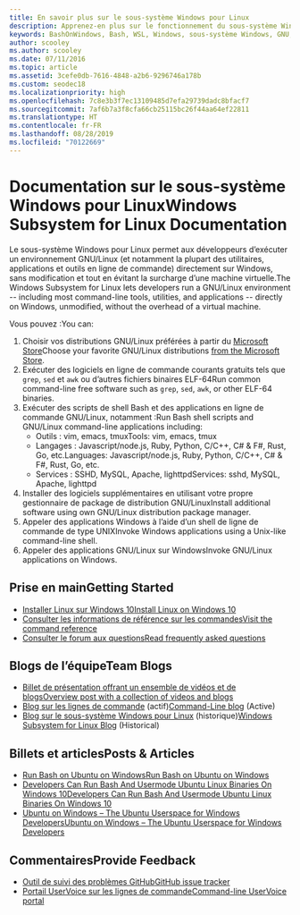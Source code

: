 ```yaml
---
title: En savoir plus sur le sous-système Windows pour Linux
description: Apprenez-en plus sur le fonctionnement du sous-système Windows pour Linux.
keywords: BashOnWindows, Bash, WSL, Windows, sous-système Windows, GNU, Linux
author: scooley
ms.author: scooley
ms.date: 07/11/2016
ms.topic: article
ms.assetid: 3cefe0db-7616-4848-a2b6-9296746a178b
ms.custom: seodec18
ms.localizationpriority: high
ms.openlocfilehash: 7c8e3b3f7ec13109485d7efa29739dadc8bfacf7
ms.sourcegitcommit: 7af6b7a3f8cfa66cb25115bc26f44aa64ef22811
ms.translationtype: HT
ms.contentlocale: fr-FR
ms.lasthandoff: 08/28/2019
ms.locfileid: "70122669"
---
```

# <a name="windows-subsystem-for-linux-documentation"></a><span data-ttu-id="e7678-104">Documentation sur le sous-système Windows pour Linux</span><span class="sxs-lookup"><span data-stu-id="e7678-104">Windows Subsystem for Linux Documentation</span></span>

<span data-ttu-id="e7678-105">Le sous-système Windows pour Linux permet aux développeurs d’exécuter un environnement GNU/Linux (et notamment la plupart des utilitaires, applications et outils en ligne de commande) directement sur Windows, sans modification et tout en évitant la surcharge d’une machine virtuelle.</span><span class="sxs-lookup"><span data-stu-id="e7678-105">The Windows Subsystem for Linux lets developers run a GNU/Linux environment -- including most command-line tools, utilities, and applications -- directly on Windows, unmodified, without the overhead of a virtual machine.</span></span>  

<span data-ttu-id="e7678-106">Vous pouvez :</span><span class="sxs-lookup"><span data-stu-id="e7678-106">You can:</span></span>

1. <span data-ttu-id="e7678-107">Choisir vos distributions GNU/Linux préférées à partir du [Microsoft Store](https://aka.ms/wslstore)</span><span class="sxs-lookup"><span data-stu-id="e7678-107">Choose your favorite GNU/Linux distributions [from the Microsoft Store](https://aka.ms/wslstore).</span></span>
1. <span data-ttu-id="e7678-108">Exécuter des logiciels en ligne de commande courants gratuits tels que `grep`, `sed` et `awk` ou d’autres fichiers binaires ELF-64</span><span class="sxs-lookup"><span data-stu-id="e7678-108">Run common command-line free software such as `grep`, `sed`, `awk`, or other ELF-64 binaries.</span></span> 
1. <span data-ttu-id="e7678-109">Exécuter des scripts de shell Bash et des applications en ligne de commande GNU/Linux, notamment :</span><span class="sxs-lookup"><span data-stu-id="e7678-109">Run Bash shell scripts and GNU/Linux command-line applications including:</span></span>  
    * <span data-ttu-id="e7678-110">Outils : vim, emacs, tmux</span><span class="sxs-lookup"><span data-stu-id="e7678-110">Tools: vim, emacs, tmux</span></span>
    * <span data-ttu-id="e7678-111">Langages : Javascript/node.js, Ruby, Python, C/C++, C# & F#, Rust, Go, etc.</span><span class="sxs-lookup"><span data-stu-id="e7678-111">Languages: Javascript/node.js, Ruby, Python, C/C++, C# & F#, Rust, Go, etc.</span></span>
    * <span data-ttu-id="e7678-112">Services : SSHD, MySQL, Apache, lighttpd</span><span class="sxs-lookup"><span data-stu-id="e7678-112">Services: sshd, MySQL, Apache, lighttpd</span></span>
1. <span data-ttu-id="e7678-113">Installer des logiciels supplémentaires en utilisant votre propre gestionnaire de package de distribution GNU/Linux</span><span class="sxs-lookup"><span data-stu-id="e7678-113">Install additional software using own GNU/Linux distribution package manager.</span></span>
1. <span data-ttu-id="e7678-114">Appeler des applications Windows à l’aide d’un shell de ligne de commande de type UNIX</span><span class="sxs-lookup"><span data-stu-id="e7678-114">Invoke Windows applications using a Unix-like command-line shell.</span></span>
1. <span data-ttu-id="e7678-115">Appeler des applications GNU/Linux sur Windows</span><span class="sxs-lookup"><span data-stu-id="e7678-115">Invoke GNU/Linux applications on Windows.</span></span>

## <a name="getting-started"></a><span data-ttu-id="e7678-116">Prise en main</span><span class="sxs-lookup"><span data-stu-id="e7678-116">Getting Started</span></span>

* [<span data-ttu-id="e7678-117">Installer Linux sur Windows 10</span><span class="sxs-lookup"><span data-stu-id="e7678-117">Install Linux on Windows 10</span></span>](install-win10.md)
* [<span data-ttu-id="e7678-118">Consulter les informations de référence sur les commandes</span><span class="sxs-lookup"><span data-stu-id="e7678-118">Visit the command reference</span></span>](reference.md)
* [<span data-ttu-id="e7678-119">Consulter le forum aux questions</span><span class="sxs-lookup"><span data-stu-id="e7678-119">Read frequently asked questions</span></span>](faq.md)

## <a name="team-blogs"></a><span data-ttu-id="e7678-120">Blogs de l’équipe</span><span class="sxs-lookup"><span data-stu-id="e7678-120">Team Blogs</span></span>
*  [<span data-ttu-id="e7678-121">Billet de présentation offrant un ensemble de vidéos et de blogs</span><span class="sxs-lookup"><span data-stu-id="e7678-121">Overview post with a collection of videos and blogs</span></span>](https://blogs.msdn.microsoft.com/commandline/learn-about-windows-console-and-windows-subsystem-for-linux-wsl/)
* <span data-ttu-id="e7678-122">[Blog sur les lignes de commande](https://blogs.msdn.microsoft.com/commandline/) (actif)</span><span class="sxs-lookup"><span data-stu-id="e7678-122">[Command-Line blog](https://blogs.msdn.microsoft.com/commandline/) (Active)</span></span>
* <span data-ttu-id="e7678-123">[Blog sur le sous-système Windows pour Linux](https://blogs.msdn.microsoft.com/wsl/) (historique)</span><span class="sxs-lookup"><span data-stu-id="e7678-123">[Windows Subsystem for Linux Blog](https://blogs.msdn.microsoft.com/wsl/) (Historical)</span></span>

## <a name="posts--articles"></a><span data-ttu-id="e7678-124">Billets et articles</span><span class="sxs-lookup"><span data-stu-id="e7678-124">Posts & Articles</span></span>
* [<span data-ttu-id="e7678-125">Run Bash on Ubuntu on Windows</span><span class="sxs-lookup"><span data-stu-id="e7678-125">Run Bash on Ubuntu on Windows</span></span>](https://blogs.windows.com/buildingapps/2016/03/30/run-bash-on-ubuntu-on-windows/)
* [<span data-ttu-id="e7678-126">Developers Can Run Bash And Usermode Ubuntu Linux Binaries On Windows 10</span><span class="sxs-lookup"><span data-stu-id="e7678-126">Developers Can Run Bash And Usermode Ubuntu Linux Binaries On Windows 10</span></span>](https://www.hanselman.com/blog/DevelopersCanRunBashShellAndUsermodeUbuntuLinuxBinariesOnWindows10.aspx)
* [<span data-ttu-id="e7678-127">Ubuntu on Windows – The Ubuntu Userspace for Windows Developers</span><span class="sxs-lookup"><span data-stu-id="e7678-127">Ubuntu on Windows – The Ubuntu Userspace for Windows Developers</span></span>](https://insights.ubuntu.com/2016/03/30/ubuntu-on-windows-the-ubuntu-userspace-for-windows-developers/) 

## <a name="provide-feedback"></a><span data-ttu-id="e7678-128">Commentaires</span><span class="sxs-lookup"><span data-stu-id="e7678-128">Provide Feedback</span></span>
* [<span data-ttu-id="e7678-129">Outil de suivi des problèmes GitHub</span><span class="sxs-lookup"><span data-stu-id="e7678-129">GitHub issue tracker</span></span>](https://github.com/Microsoft/BashOnWindows/issues)
* [<span data-ttu-id="e7678-130">Portail UserVoice sur les lignes de commande</span><span class="sxs-lookup"><span data-stu-id="e7678-130">Command-line UserVoice portal</span></span>](https://wpdev.uservoice.com/forums/266908-command-prompt-console-bash-on-ubuntu-on-windo/category/161892-bash)

